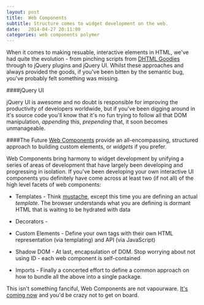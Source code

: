```yaml
---
layout: post
title:  Web Components
subtitle: Structure comes to widget development on the web.
date:   2014-04-27 20:11:00
categories: web components polymer 
---
```


When it comes to making resuable, interactive elements in HTML, we've had quite the evolution - from pinching scripts from [DHTML Goodies](http://www.dhtmlgoodies.com/) through to jQuery plugins and jQuery UI. Whilst these approaches and always provided the goods, if you've been bitten by the semantic bug, you've probably felt something was missing. 

####jQuery UI 

jQuery UI is awesome and no doubt is responsible for improving the productivity of developers worldwide, but if you've been digging around in it's source code you'll know that it's no fun trying to follow all that DOM manipulation, _appending_ this, _prepending_ that, it soon becomes unmanageable.

####The Future
[Web Components](http://www.w3.org/TR/components-intro/) provide an all-encompassing, structured approach to building custom elements, or _widgets_ if you prefer.

Web Components bring harmony to widget development by unifying a series of areas of development that have largely been developing and progressing in isolation. If you've been developing your own interactive UI components you definitely have come across at least two (if not all) of the high level facets of web components:

- Templates - Think [mustache](http://mustache.github.io/), except this time you are defining an actual _template_. The browser understands what you are defining is dormant HTML that is waiting to be hydrated with data
    
- Decorators -
- Custom Elements - Define your own tags with their own HTML representation (via templating) and API (via JavaScript)

- Shadow DOM - At last, encapsulation of DOM. Stop worrying about not using ID - each web component is self-contained

- Imports - Finally a concerted effort to define a common approach on how to bundle all the above into a single package.


This isn't something fanciful, Web Components are not vapourware. [It's coming now](http://jonrimmer.github.io/are-we-componentized-yet/) and you'd be crazy not to get on board.